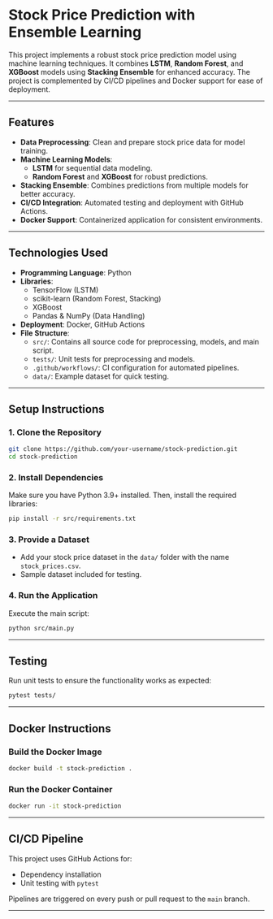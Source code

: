 
# Stock Price Prediction with Ensemble Learning

This project implements a robust stock price prediction model using machine learning techniques. It combines **LSTM**, **Random Forest**, and **XGBoost** models using **Stacking Ensemble** for enhanced accuracy. The project is complemented by CI/CD pipelines and Docker support for ease of deployment.

---

## **Features**
- **Data Preprocessing**: Clean and prepare stock price data for model training.
- **Machine Learning Models**:
  - **LSTM** for sequential data modeling.
  - **Random Forest** and **XGBoost** for robust predictions.
- **Stacking Ensemble**: Combines predictions from multiple models for better accuracy.
- **CI/CD Integration**: Automated testing and deployment with GitHub Actions.
- **Docker Support**: Containerized application for consistent environments.

---

## **Technologies Used**
- **Programming Language**: Python
- **Libraries**: 
  - TensorFlow (LSTM)
  - scikit-learn (Random Forest, Stacking)
  - XGBoost
  - Pandas & NumPy (Data Handling)
- **Deployment**: Docker, GitHub Actions
- **File Structure**:
  - `src/`: Contains all source code for preprocessing, models, and main script.
  - `tests/`: Unit tests for preprocessing and models.
  - `.github/workflows/`: CI configuration for automated pipelines.
  - `data/`: Example dataset for quick testing.

---

## **Setup Instructions**
### 1. Clone the Repository
```bash
git clone https://github.com/your-username/stock-prediction.git
cd stock-prediction
```

### 2. Install Dependencies
Make sure you have Python 3.9+ installed. Then, install the required libraries:
```bash
pip install -r src/requirements.txt
```

### 3. Provide a Dataset
- Add your stock price dataset in the `data/` folder with the name `stock_prices.csv`.
- Sample dataset included for testing.

### 4. Run the Application
Execute the main script:
```bash
python src/main.py
```

---

## **Testing**
Run unit tests to ensure the functionality works as expected:
```bash
pytest tests/
```

---

## **Docker Instructions**
### Build the Docker Image
```bash
docker build -t stock-prediction .
```

### Run the Docker Container
```bash
docker run -it stock-prediction
```

---

## **CI/CD Pipeline**
This project uses GitHub Actions for:
- Dependency installation
- Unit testing with `pytest`

Pipelines are triggered on every push or pull request to the `main` branch.

---
